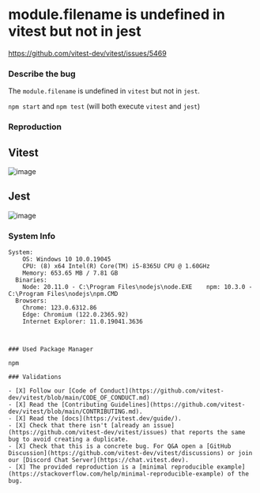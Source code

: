 # module.filename is undefined in vitest but not in jest

https://github.com/vitest-dev/vitest/issues/5469

### Describe the bug

The `module.filename` is undefined in `vitest` but not in `jest`.

`npm start` and `npm test` (will both execute `vitest` and `jest`)

### Reproduction

## Vitest

![image](https://github.com/vitest-dev/vitest/assets/8446145/877782c6-f17f-4369-a43d-fe50a931d751)

## Jest

![image](https://github.com/vitest-dev/vitest/assets/8446145/3789c561-b577-4618-9397-6b7363f09edb)

### System Info

```shell
System:
    OS: Windows 10 10.0.19045
    CPU: (8) x64 Intel(R) Core(TM) i5-8365U CPU @ 1.60GHz
    Memory: 653.65 MB / 7.81 GB
  Binaries:
    Node: 20.11.0 - C:\Program Files\nodejs\node.EXE    npm: 10.3.0 - C:\Program Files\nodejs\npm.CMD
  Browsers:
    Chrome: 123.0.6312.86
    Edge: Chromium (122.0.2365.92)
    Internet Explorer: 11.0.19041.3636
```

```


### Used Package Manager

npm

### Validations

- [X] Follow our [Code of Conduct](https://github.com/vitest-dev/vitest/blob/main/CODE_OF_CONDUCT.md)
- [X] Read the [Contributing Guidelines](https://github.com/vitest-dev/vitest/blob/main/CONTRIBUTING.md).
- [X] Read the [docs](https://vitest.dev/guide/).
- [X] Check that there isn't [already an issue](https://github.com/vitest-dev/vitest/issues) that reports the same bug to avoid creating a duplicate.
- [X] Check that this is a concrete bug. For Q&A open a [GitHub Discussion](https://github.com/vitest-dev/vitest/discussions) or join our [Discord Chat Server](https://chat.vitest.dev).
- [X] The provided reproduction is a [minimal reproducible example](https://stackoverflow.com/help/minimal-reproducible-example) of the bug.
```
